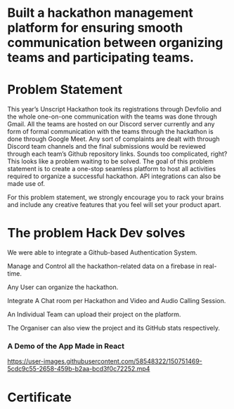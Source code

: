 # Built a hackathon management platform for ensuring smooth communication between organizing teams and participating teams. 


# Problem Statement

This year’s Unscript Hackathon took its registrations through Devfolio and the whole one-on-one communication with the teams was done through Gmail. All the teams are hosted on our Discord server currently and any form of formal communication with the teams  through the hackathon is done through Google Meet. Any sort of complaints are dealt with through Discord team channels and the final submissions would be reviewed through each team’s Github repository links. Sounds too complicated, right? This looks like a problem waiting to be solved. The goal of this problem statement is to create a one-stop seamless platform to host all activities required to organize a successful hackathon. API integrations can also be made use of. 

For this problem statement, we strongly encourage you to rack your brains and include any creative features that you feel will set your product apart.



# The problem Hack Dev solves

We were able to integrate a Github-based Authentication System.

Manage and Control all the hackathon-related data on a firebase in real-time.

Any User can organize the hackathon.

Integrate A Chat room per Hackathon and Video and Audio Calling Session.

An Individual Team can upload their project on the platform.

The Organiser can also view the project and its GitHub stats respectively.


<h3> A Demo of the App Made in React</h3>


https://user-images.githubusercontent.com/58548322/150751469-5cdc9c55-2658-459b-b2aa-bcd3f0c72252.mp4



# Certificate

<img src=""/>





